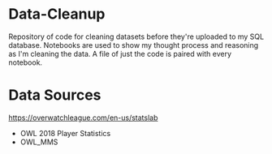 # Data-Cleanup
Repository of code for cleaning datasets before they're uploaded to my SQL database. Notebooks are used to show my thought process and reasoning as I'm cleaning the data. A file of just the code is paired with every notebook.

# Data Sources

https://overwatchleague.com/en-us/statslab
- OWL 2018 Player Statistics
- OWL_MMS
